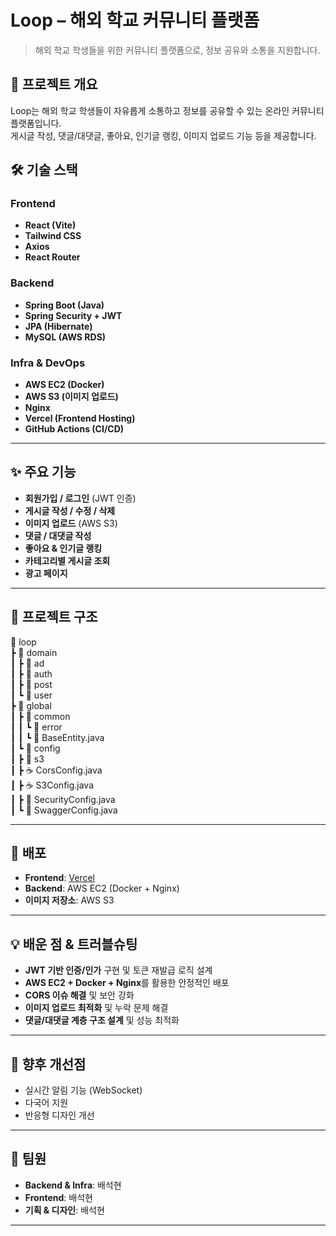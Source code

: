 # Loop – 해외 학교 커뮤니티 플랫폼

> 해외 학교 학생들을 위한 커뮤니티 플랫폼으로, 정보 공유와 소통을 지원합니다.

## 📌 프로젝트 개요
Loop는 해외 학교 학생들이 자유롭게 소통하고 정보를 공유할 수 있는 온라인 커뮤니티 플랫폼입니다.  
게시글 작성, 댓글/대댓글, 좋아요, 인기글 랭킹, 이미지 업로드 기능 등을 제공합니다.

## 🛠 기술 스택
### Frontend
- **React (Vite)**
- **Tailwind CSS**
- **Axios**
- **React Router**

### Backend
- **Spring Boot (Java)**
- **Spring Security + JWT**
- **JPA (Hibernate)**
- **MySQL (AWS RDS)**

### Infra & DevOps
- **AWS EC2 (Docker)**
- **AWS S3 (이미지 업로드)**
- **Nginx**
- **Vercel (Frontend Hosting)**
- **GitHub Actions (CI/CD)**

---

## ✨ 주요 기능
- **회원가입 / 로그인** (JWT 인증)
- **게시글 작성 / 수정 / 삭제**
- **이미지 업로드** (AWS S3)
- **댓글 / 대댓글 작성**
- **좋아요 & 인기글 랭킹**
- **카테고리별 게시글 조회**
- **광고 페이지**

---

## 📂 프로젝트 구조
📂 loop  
 ┣ 📂 domain  
 ┃ ┣ 📂 ad  
 ┃ ┣ 📂 auth  
 ┃ ┣ 📂 post  
 ┃ ┗ 📂 user  
 ┣ 📂 global  
 ┃ ┣ 📂 common  
 ┃ ┃ ┗ 📂 error  
 ┃ ┃ ┗ 📄 BaseEntity.java  
 ┃ ┗ 📂 config  
 ┃    ┣ 📂 s3  
 ┃    ┣ ☕ CorsConfig.java  
 ┃    ┣ ☕ S3Config.java  
 ┃    ┣ 📄 SecurityConfig.java  
 ┃    ┗ 📄 SwaggerConfig.java  


---

## 🚀 배포
- **Frontend**: [Vercel](https://loop.o-r.kr)
- **Backend**: AWS EC2 (Docker + Nginx)
- **이미지 저장소**: AWS S3

---

## 💡 배운 점 & 트러블슈팅
- **JWT 기반 인증/인가** 구현 및 토큰 재발급 로직 설계
- **AWS EC2 + Docker + Nginx**를 활용한 안정적인 배포
- **CORS 이슈 해결** 및 보안 강화
- **이미지 업로드 최적화** 및 누락 문제 해결
- **댓글/대댓글 계층 구조 설계** 및 성능 최적화

---

## 📌 향후 개선점
- 실시간 알림 기능 (WebSocket)
- 다국어 지원
- 반응형 디자인 개선

---

## 👥 팀원
- **Backend & Infra**:  배석현
- **Frontend**:  배석현
- **기획 & 디자인**:  배석현

---

